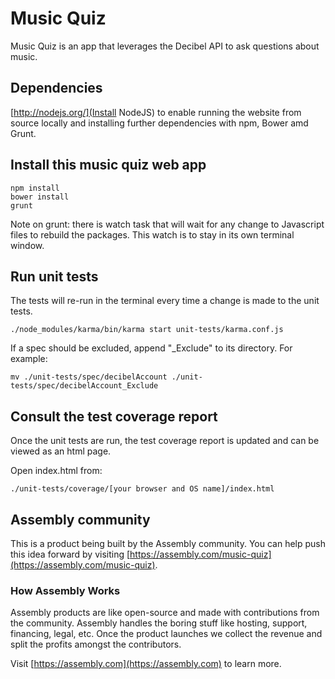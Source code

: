 # Music Quiz
Music Quiz is an app that leverages the Decibel API to ask questions about music.

## Dependencies

[http://nodejs.org/](Install NodeJS) to enable running the website from source locally and installing further dependencies with npm, Bower amd Grunt.

## Install this music quiz web app

```
npm install
bower install
grunt
```

Note on grunt: there is watch task that will wait for any change to Javascript files to rebuild the packages. This watch is to stay in its own terminal window.

## Run unit tests

The tests will re-run in the terminal every time a change is made to the unit tests.

```
./node_modules/karma/bin/karma start unit-tests/karma.conf.js
```

If a spec should be excluded, append "_Exclude" to its directory. For example:

```
mv ./unit-tests/spec/decibelAccount ./unit-tests/spec/decibelAccount_Exclude
```

## Consult the test coverage report

Once the unit tests are run, the test coverage report is updated and can be viewed as an html page.

Open index.html from:

```
./unit-tests/coverage/[your browser and OS name]/index.html
```

## Assembly community

This is a product being built by the Assembly community. You can help push this idea forward by visiting [https://assembly.com/music-quiz](https://assembly.com/music-quiz).

### How Assembly Works

Assembly products are like open-source and made with contributions from the community. Assembly handles the boring stuff like hosting, support, financing, legal, etc. Once the product launches we collect the revenue and split the profits amongst the contributors.

Visit [https://assembly.com](https://assembly.com) to learn more.